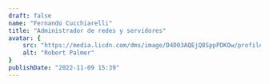 ```yaml
---
draft: false
name: "Fernando Cucchiarelli"
title: "Administrador de redes y servidores"
avatar: {
    src: "https://media.licdn.com/dms/image/D4D03AQEjQ8SppPDKOw/profile-displayphoto-shrink_800_800/0/1687531994368?e=1701302400&v=beta&t=ty2fmudQ_WyqxtwUxdQrqKRLB5_grxyLxiBKDMLk1Mg",
    alt: "Robert Palmer"
}
publishDate: "2022-11-09 15:39"
---
```

